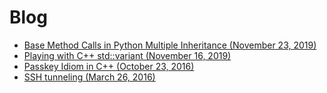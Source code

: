 # Blog

* [Base Method Calls in Python Multiple Inheritance (November 23, 2019)](content/2019/11/23/README.md)
* [Playing with C++ std::variant (November 16, 2019)](content/2019/11/16/README.md)
* [Passkey Idiom in C++ (October 23, 2016)](content/2016/10/23/README.md)
* [SSH tunneling (March 26, 2016)](content/2016/03/26/README.md)
